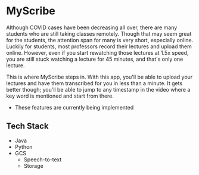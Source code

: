 # MyScribe

Although COVID cases have been decreasing all over, there are many students who are still taking classes remotely. Though that may seem great for the students, the attention span for many is very short, especially online. Luckily for students, most professors record their lectures and upload them online. However, even if you start rewatching those lectures at 1.5x speed, you are still stuck watching a lecture for 45 minutes, and that's only one lecture. 

This is where MyScribe steps in. With this app, you'll be able to upload your lectures and have them transcribed for you in less than a minute. It gets better though; you'll be able to jump to any timestamp in the video where a key word is mentioned and start from there.
* These features are currently being implemented

## Tech Stack
* Java
* Python
* GCS
  *   Speech-to-text
  *   Storage
